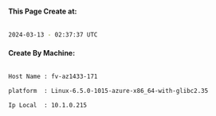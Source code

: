 
   
#### This Page Create at:

```bash

2024-03-13 - 02:37:37 UTC

```

#### Create By Machine:

```bash

Host Name : fv-az1433-171

platform  : Linux-6.5.0-1015-azure-x86_64-with-glibc2.35

Ip Local  : 10.1.0.215

```

